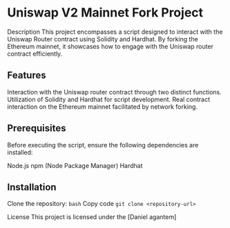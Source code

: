 # Uniswap V2 Mainnet Fork Project
Description
This project encompasses a script designed to interact with the Uniswap Router contract using Solidity and Hardhat. By forking the Ethereum mainnet, it showcases how to engage with the Uniswap router contract efficiently.

## Features
Interaction with the Uniswap router contract through two distinct functions.
Utilization of Solidity and Hardhat for script development.
Real contract interaction on the Ethereum mainnet facilitated by network forking.
## Prerequisites
Before executing the script, ensure the following dependencies are installed:

Node.js
npm (Node Package Manager)
Hardhat
## Installation
Clone the repository:
``bash``
Copy code
``git clone <repository-url>``



License
This project is licensed under the [Daniel agantem] 